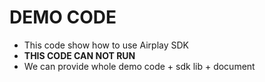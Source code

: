 # DEMO CODE  
* This code show how to use Airplay SDK                  
* **THIS CODE CAN NOT RUN**             
* We can provide whole demo code + sdk lib + document                                                                             
  

